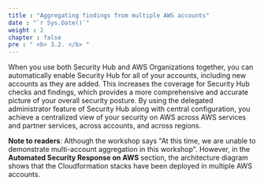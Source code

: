 ```yaml
---
title : "Aggregating findings from multiple AWS accounts"
date : "`r Sys.Date()`"
weight : 2
chapter : false
pre : " <b> 3.2. </b> "
---
```

When you use both Security Hub and AWS Organizations together, you can automatically enable Security Hub for all of your accounts, including new accounts as they are added. This increases the coverage for Security Hub checks and findings, which provides a more comprehensive and accurate picture of your overall security posture. By using the delegated administrator feature of Security Hub along with central configuration, you achieve a centralized view of your security on AWS across AWS services and partner services, across accounts, and across regions.

**Note to readers**: Although the workshop says "At this time, we are unable to demonstrate multi-account aggregation in this workshop". However, in the **Automated Security Response on AWS** section, the architecture diagram shows that the Cloudformation stacks have been deployed in multiple AWS accounts.